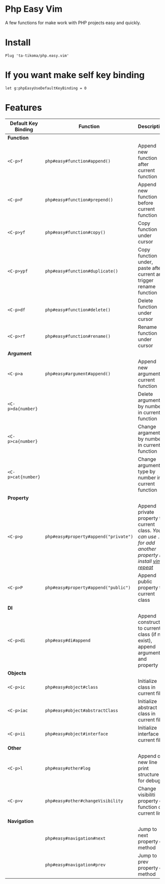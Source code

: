 # Php Easy Vim

A few functions for make work with PHP projects easy and quickly.

# Install

```
Plug 'ta-tikoma/php.easy.vim'
```

# If you want make self key binding

```
let g:phpEasyUseDefaultKeyBinding = 0
```

# Features

| Default Key Binding | Function | Description | Done |
| --- | --- | --- | --- |
| **Function** |||
| `<C-p>f` | `php#easy#function#append()` | Append new function after current function | [x] |
| `<C-p>F` | `php#easy#function#prepend()` | Append new function before current function | [x] |
| `<C-p>yf` | `php#easy#function#copy()` | Copy function under cursor | [x] |
| `<C-p>ypf` | `php#easy#function#duplicate()` | Copy function under, paste after current and trigger rename function | [x] |
| `<C-p>df` | `php#easy#function#delete()` | Delete function under cursor | [x] |
| `<C-p>rf` | `php#easy#function#rename()` | Rename function under cursor | [x] |
| **Argument** |||
| `<C-p>a` | `php#easy#argument#append()` | Append new argument in current function | [x] |
| `<C-p>da{number}` | | Delete argument by number in current function | [  ] |
| `<C-p>ca{number}` | | Change argament by number in current function | [  ] |
| `<C-p>cat{number}` | | Change argument type by number in current function | [  ] |
| **Property** |||
| `<C-p>p` | `php#easy#property#append("private")` | Append private property to current class. *You can use `.` for add another property if install [vim-repeat](https://github.com/tpope/vim-repeat)* | [x] |
| `<C-p>P` | `php#easy#property#append("public")` | Append public property to current class | [x] |
| **DI** |||
| `<C-p>di` | `php#easy#di#append` | Append constructor to current class (if not exist), append argument and property | [x] |
| **Objects** |||
| `<C-p>ic` | `php#easy#object#class` | Initialize class in current file | [x] |
| `<C-p>iac` | `php#easy#object#abstractClass` |  Initialize abstract class in current file | [x] |
| `<C-p>ii` | `php#easy#object#interface` | Initialize interface in current file | [x] |
| **Other** |||
| `<C-p>l` | `php#easy#other#log` | Append on new line print structure for debug | [x] |
| `<C-p>v` | `php#easy#other#changeVisibility` | Change visibiliti property or function on current line | [x] |
| **Navigation** |||
| | `php#easy#navigation#next` | Jump to next property or method | [x] |
| | `php#easy#navigation#prev` | Jump to prev property or method | [x] |
